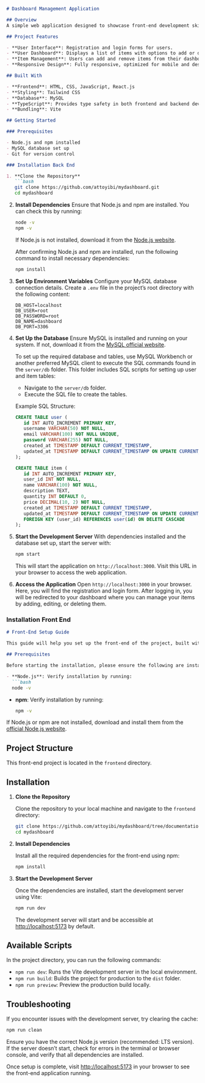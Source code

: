 ```markdown
# Dashboard Management Application

## Overview
A simple web application designed to showcase front-end development skills, allowing users to manage items through a responsive dashboard interface. This application includes registration, login, and item management features.

## Project Features

- **User Interface**: Registration and login forms for users.
- **User Dashboard**: Displays a list of items with options to add or delete items.
- **Item Management**: Users can add and remove items from their dashboard.
- **Responsive Design**: Fully responsive, optimized for mobile and desktop views.

## Built With

- **Frontend**: HTML, CSS, JavaScript, React.js
- **Styling**: Tailwind CSS
- **Database**: MySQL
- **TypeScript**: Provides type safety in both frontend and backend development
- **Bundling**: Vite

## Getting Started

### Prerequisites

- Node.js and npm installed
- MySQL database set up
- Git for version control

### Installation Back End

1. **Clone the Repository**
   ```bash
   git clone https://github.com/attoyibi/mydashboard.git
   cd mydashboard
   ```

2. **Install Dependencies**
   Ensure that Node.js and npm are installed. You can check this by running:
   ```bash
   node -v
   npm -v
   ```

   If Node.js is not installed, download it from the [Node.js website](https://nodejs.org/).

   After confirming Node.js and npm are installed, run the following command to install necessary dependencies:
   ```bash
   npm install
   ```

3. **Set Up Environment Variables**
   Configure your MySQL database connection details. Create a `.env` file in the project’s root directory with the following content:
   ```plaintext
   DB_HOST=localhost
   DB_USER=root
   DB_PASSWORD=root
   DB_NAME=dashboard
   DB_PORT=3306
   ```

4. **Set Up the Database**
   Ensure MySQL is installed and running on your system. If not, download it from the [MySQL official website](https://www.mysql.com/).

   To set up the required database and tables, use MySQL Workbench or another preferred MySQL client to execute the SQL commands found in the `server/db` folder. This folder includes SQL scripts for setting up user and item tables:

   - Navigate to the `server/db` folder.
   - Execute the SQL file to create the tables.

   Example SQL Structure:
   ```sql
   CREATE TABLE user (
      id INT AUTO_INCREMENT PRIMARY KEY,
      username VARCHAR(50) NOT NULL,
      email VARCHAR(100) NOT NULL UNIQUE,
      password VARCHAR(255) NOT NULL,
      created_at TIMESTAMP DEFAULT CURRENT_TIMESTAMP,
      updated_at TIMESTAMP DEFAULT CURRENT_TIMESTAMP ON UPDATE CURRENT_TIMESTAMP
   );

   CREATE TABLE item (
      id INT AUTO_INCREMENT PRIMARY KEY,
      user_id INT NOT NULL,
      name VARCHAR(100) NOT NULL,
      description TEXT,
      quantity INT DEFAULT 0,
      price DECIMAL(10, 2) NOT NULL,
      created_at TIMESTAMP DEFAULT CURRENT_TIMESTAMP,
      updated_at TIMESTAMP DEFAULT CURRENT_TIMESTAMP ON UPDATE CURRENT_TIMESTAMP,
      FOREIGN KEY (user_id) REFERENCES user(id) ON DELETE CASCADE
   );
   ```

5. **Start the Development Server**
   With dependencies installed and the database set up, start the server with:
   ```bash
   npm start
   ```

   This will start the application on `http://localhost:3000`. Visit this URL in your browser to access the web application.

6. **Access the Application**
   Open `http://localhost:3000` in your browser. Here, you will find the registration and login form. After logging in, you will be redirected to your dashboard where you can manage your items by adding, editing, or deleting them.

### Installation Front End

```markdown
# Front-End Setup Guide

This guide will help you set up the front-end of the project, built with React and Vite.

## Prerequisites

Before starting the installation, please ensure the following are installed:

- **Node.js**: Verify installation by running:
  ```bash
  node -v
  ```

- **npm**: Verify installation by running:
  ```bash
  npm -v
  ```

If Node.js or npm are not installed, download and install them from the [official Node.js website](https://nodejs.org/).

## Project Structure

This front-end project is located in the `frontend` directory.

## Installation

1. **Clone the Repository**

   Clone the repository to your local machine and navigate to the `frontend` directory:
   ```bash
   git clone https://github.com/attoyibi/mydashboard/tree/documentation
   cd mydashboard
   ```

2. **Install Dependencies**

   Install all the required dependencies for the front-end using npm:
   ```bash
   npm install
   ```

3. **Start the Development Server**

   Once the dependencies are installed, start the development server using Vite:
   ```bash
   npm run dev
   ```

   The development server will start and be accessible at [http://localhost:5173](http://localhost:5173) by default.

## Available Scripts

In the project directory, you can run the following commands:

- `npm run dev`: Runs the Vite development server in the local environment.
- `npm run build`: Builds the project for production to the `dist` folder.
- `npm run preview`: Preview the production build locally.


## Troubleshooting

If you encounter issues with the development server, try clearing the cache:
```bash
npm run clean
```

Ensure you have the correct Node.js version (recommended: LTS version). If the server doesn’t start, check for errors in the terminal or browser console, and verify that all dependencies are installed.

Once setup is complete, visit [http://localhost:5173](http://localhost:5173) in your browser to see the front-end application running.